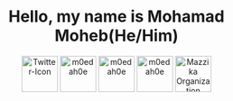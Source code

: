 <h1 align="center">Hello, my name is Mohamad Moheb(He/Him) </h1>
<p align="center">
<a href=https://twitter.com/m0edah0e target="_blank"><img align="center" src=https://i.ibb.co/sy0MYCZ/Twitter-Icon.png" alt="Twitter-Icon" alt="m0edah0e" height="64" width="64" /></a>
<a href=https://www.instagram.com/m0edah0e target="_blank"><img align="center" src="https://i.ibb.co/VNGQGK6/Instagram-Icon.png" alt="m0edah0e" height="64" width="64" /></a>
<a href=https://m0edah0e.github.io/Website/ target="_blank"><img align="center" src="https://i.ibb.co/Bjx0zxz/tt.png" alt="m0edah0e" height="64" width="64" /></a>
<a href=https://github.com/Falasteen-1948 target="_blank"><img align="center" src=https://avatars.githubusercontent.com/u/79527809?s=400&u=9100be3c51ca9c8801c8757043bf312ce5de3925&v=4 alt="m0edah0e" height="64" width="64" /></a>
<a href=https://github.com/Mazzika-Discord-Music-Bot target="_blank"><img align="center" src=https://avatars0.githubusercontent.com/u/77557099?s=400&u=c8354512f4d6d78098d8010a2dbc79a3baa510f5&v=4 alt="Mazzika Organization" height="64" width="64" /></a>
</p>
